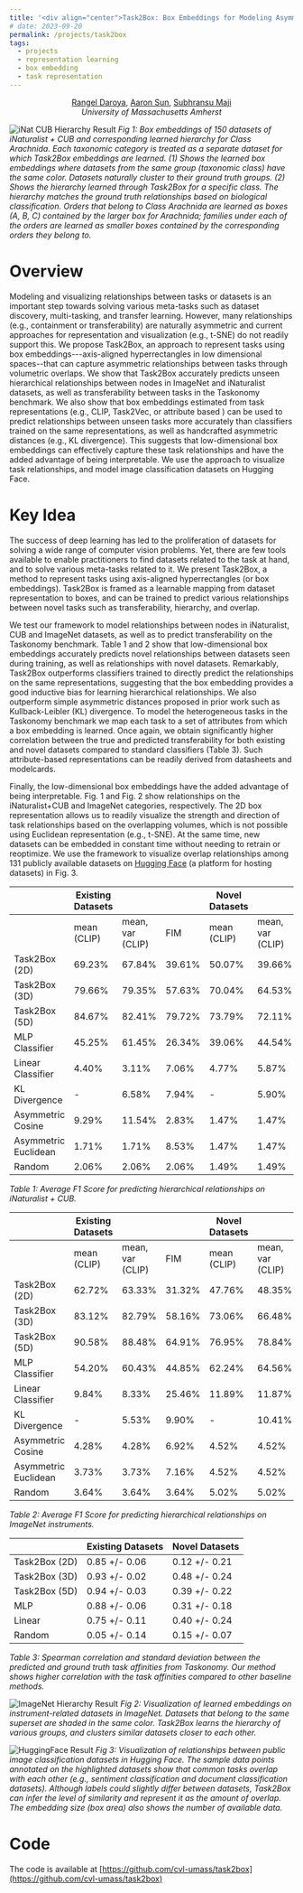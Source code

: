 ```yaml
---
title: '<div align="center">Task2Box: Box Embeddings for Modeling Asymmetric Task Relationships</div>'
# date: 2023-09-20
permalink: /projects/task2box
tags:
  - projects
  - representation learning
  - box embedding
  - task representation
---
```


<div align="center">

<!-- Rangel Daroya, [Aaron Sun](https://aaronsun1030.github.io), [Subhransu Maji](https://people.cs.umass.edu/~smaji/index.html) <br/> -->
<a href="https://rangeldaroya.github.io/">Rangel Daroya</a>, <a href="https://aaronsun1030.github.io">Aaron Sun</a>, <a href="https://people.cs.umass.edu/~smaji/index.html">Subhransu Maji</a> <br/>
<em> University of Massachusetts Amherst </em> <br/>
<!-- <a href="https://arxiv.org/abs/2309.10989">[arXiv]</a> <br/>   -->
<!-- [[arXiv Paper]](https://arxiv.org/abs/2309.10989) <br/> -->

</div>

![iNat CUB Hierarchy Result](https://rangeldaroya.github.io/files/task2box_inatcub_hierarchy.png)
*Fig 1: Box embeddings of 150 datasets of iNaturalist + CUB and corresponding learned hierarchy for Class Arachnida. Each taxonomic category is treated as a separate dataset for which Task2Box embeddings are learned. (1) Shows the learned box embeddings where datasets from the same group (taxonomic class) have the same color. Datasets naturally cluster to their ground truth groups. (2) Shows the hierarchy learned through Task2Box for a specific class. The hierarchy matches the ground truth relationships based on biological classification. Orders that belong to Class Arachnida are learned as boxes (A, B, C) contained by the larger box for Arachnida; families under each of the orders are learned as smaller boxes contained by the corresponding orders they belong to.*

# Overview
Modeling and visualizing relationships between tasks or datasets is an important step towards solving various meta-tasks such as dataset discovery, multi-tasking, and transfer learning.
However, many relationships (e.g., containment or transferability) are naturally asymmetric and current approaches for representation and visualization (e.g., t-SNE) do not readily support this.
We propose Task2Box, an approach to represent tasks using box embeddings---axis-aligned hyperrectangles in low dimensional spaces--that can capture asymmetric relationships between tasks through volumetric overlaps.
We show that Task2Box accurately predicts unseen hierarchical relationships between nodes in ImageNet and iNaturalist datasets, as well as transferability between tasks in the Taskonomy benchmark. 
We also show that box embeddings estimated from task representations (e.g., CLIP, Task2Vec, or attribute based ) can be used to predict relationships between unseen tasks more accurately than classifiers trained on the same representations, as well as handcrafted asymmetric distances (e.g., KL divergence). 
This suggests that low-dimensional box embeddings can effectively capture these task relationships and have the added advantage of being interpretable. We use the approach to visualize task relationships, and model image classification datasets on Hugging Face.

# Key Idea
The success of deep learning has led to the proliferation of datasets for solving a wide range of computer vision problems. Yet, there are few tools available to enable practitioners to find datasets related to the task at hand, and to solve various meta-tasks related to it. We present Task2Box, a method to represent tasks using axis-aligned hyperrectangles (or box embeddings). Task2Box is framed as a learnable mapping from dataset representation to boxes, and can be trained to predict various relationships between novel tasks such as transferability, hierarchy, and overlap.

We test our framework to model relationships between nodes in iNaturalist, CUB and ImageNet datasets, as well as to predict transferability on the Taskonomy benchmark.
Table 1 and 2 show that low-dimensional box embeddings accurately predicts novel relationships between datasets seen during training, as well as relationships with novel datasets. Remarkably, Task2Box outperforms classifiers trained to directly predict the relationships on the same representations, suggesting that the box embedding provides a good inductive bias for learning hierarchical relationships. We also outperform simple asymmetric distances proposed in prior work such as Kullback-Leibler (KL) divergence. To model the heterogeneous tasks in the Taskonomy benchmark we map each task to a set of attributes from which a box embedding is learned. Once again, we obtain significantly higher correlation between the true and predicted transferability for both existing and novel datasets compared to standard classifiers (Table 3). Such attribute-based representations can be readily derived from datasheets and modelcards.

Finally, the low-dimensional box embeddings have the added advantage of being interpretable. Fig. 1 and Fig. 2 show relationships on the iNaturalist+CUB and ImageNet categories, respectively. The 2D box representation allows us to readily visualize the strength and direction of task relationships based on the overlapping volumes, which is not possible using Euclidean representation (e.g., t-SNE). At the same time, new datasets can be embedded in constant time without needing to retrain or reoptimize. We use the framework to visualize  overlap relationships among 131 publicly available datasets on [Hugging Face](https://huggingface.co/datasets?task_categories=task_categories:image-classification) (a platform for hosting datasets) in Fig. 3.

|                      | Existing Datasets |                  |        | Novel Datasets |                  |        |
|----------------------|-------------------|------------------|--------|----------------|------------------|--------|
|                      | mean (CLIP)       | mean, var (CLIP) | FIM    | mean (CLIP)    | mean, var (CLIP) | FIM    |
| Task2Box (2D)        | 69.23%            | 67.84%           | 39.61% | 50.07%         | 39.66%           | 10.06% |
| Task2Box (3D)        | 79.66%            | 79.35%           | 57.63% | 70.04%         | 64.53%           | 20.65% |
| Task2Box (5D)        | 84.67%            | 82.41%           | 79.72% | 73.79%         | 72.11%           | 34.88% |
| MLP Classifier       | 45.25%            | 61.45%           | 26.34% | 39.06%         | 44.54%           | 19.90% |
| Linear Classifier    | 4.40%             | 3.11%            | 7.06%  | 4.77%          | 5.87%            | 15.92% |
| KL Divergence        | -                 | 6.58%            | 7.94%  | -              | 5.90%            | 0.00%  |
| Asymmetric Cosine    | 9.29%             | 11.54%           | 2.83%  | 1.47%          | 1.47%            | 1.47%  |
| Asymmetric Euclidean | 1.71%             | 1.71%            | 8.53%  | 1.47%          | 1.47%            | 1.91%  |
| Random               | 2.06%             | 2.06%            | 2.06%  | 1.49%          | 1.49%            | 1.49%  |

*Table 1: Average F1 Score for predicting hierarchical relationships on iNaturalist + CUB.*

|                      | Existing Datasets |                  |        | Novel Datasets |                  |        |
|----------------------|-------------------|------------------|--------|----------------|------------------|--------|
|                      | mean (CLIP)       | mean, var (CLIP) | FIM    | mean (CLIP)    | mean, var (CLIP) | FIM    |
| Task2Box (2D)        | 62.72%            | 63.33%           | 31.32% | 47.76%         | 48.35%           | 9.46%  |
| Task2Box (3D)        | 83.12%            | 82.79%           | 58.16% | 73.06%         | 66.48%           | 24.70% |
| Task2Box (5D)        | 90.58%            | 88.48%           | 64.91% | 76.95%         | 78.84%           | 37.39% |
| MLP Classifier       | 54.20%            | 60.43%           | 44.85% | 62.24%         | 64.56%           | 41.22% |
| Linear Classifier    | 9.84%             | 8.33%            | 25.46% | 11.89%         | 11.87%           | 22.98% |
| KL Divergence        | -                 | 5.53%            | 9.90%  | -              | 10.41%           | 0.00%  |
| Asymmetric Cosine    | 4.28%             | 4.28%            | 6.92%  | 4.52%          | 4.52%            | 0.00%  |
| Asymmetric Euclidean | 3.73%             | 3.73%            | 7.16%  | 4.52%          | 4.52%            | 4.73%  |
| Random               | 3.64%             | 3.64%            | 3.64%  | 5.02%          | 5.02%            | 5.02%  |

*Table 2: Average F1 Score for predicting hierarchical relationships on ImageNet instruments.*

|               | Existing Datasets | Novel Datasets |
|---------------|-------------------|----------------|
| Task2Box (2D) | 0.85 +/- 0.06     | 0.12 +/- 0.21  |
| Task2Box (3D) | 0.93 +/- 0.02     | 0.48 +/- 0.24  |
| Task2Box (5D) | 0.94 +/- 0.03     | 0.39 +/- 0.22  |
| MLP           | 0.88 +/- 0.06     | 0.31 +/- 0.18  |
| Linear        | 0.75 +/- 0.11     | 0.40 +/- 0.24  |
| Random        | 0.05 +/- 0.14     | 0.15 +/- 0.07  |

*Table 3: Spearman correlation and standard deviation between the predicted and ground truth task affinities from Taskonomy. Our method shows higher correlation with the task affinities compared to other baseline methods.*

![ImageNet Hierarchy Result](https://rangeldaroya.github.io/files/task2box_imagenet_hierarchy.png)
*Fig 2: Visualization of learned embeddings on instrument-related datasets in ImageNet. Datasets that belong to the same superset are shaded in the same color. Task2Box learns the hierarchy of various groups, and clusters similar datasets closer to each other.*


![HuggingFace Result](https://rangeldaroya.github.io/files/task2box_huggingface.png)
*Fig 3: Visualization of relationships between public image classification datasets in Hugging Face. The sample data points annotated on the highlighted datasets show that common tasks overlap with each other (e.g., sentiment classification and document classification datasets). Although labels could slightly differ between datasets, Task2Box can infer the level of similarity and represent it as the amount of overlap. The embedding size (box area) also shows the number of available data.*

# Code
The code is available at [https://github.com/cvl-umass/task2box](https://github.com/cvl-umass/task2box)

<!-- # BibTeX
```
``` -->

<!-- # Acknowledgements
The project was funded in part by NSF grant #1749833 to Subhransu Maji. The experiments were performed on the University of Massachusetts GPU cluster funded by the Mass. Technology Collaborative. -->
